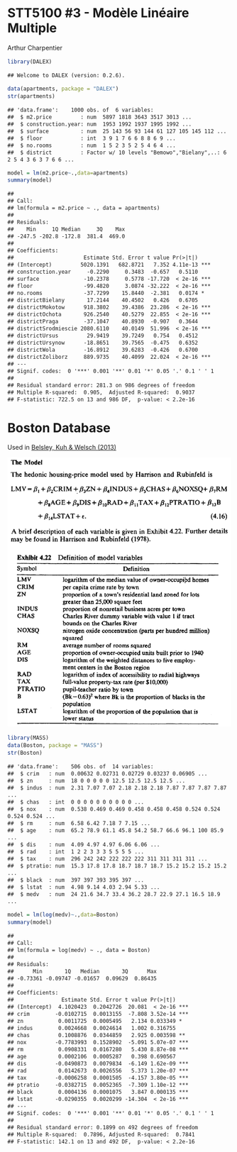 STT5100 \#3 - Modèle Linéaire Multiple
================
Arthur Charpentier

``` r
library(DALEX)
```

    ## Welcome to DALEX (version: 0.2.6).

``` r
data(apartments, package = "DALEX")
str(apartments)
```

    ## 'data.frame':    1000 obs. of  6 variables:
    ##  $ m2.price         : num  5897 1818 3643 3517 3013 ...
    ##  $ construction.year: num  1953 1992 1937 1995 1992 ...
    ##  $ surface          : num  25 143 56 93 144 61 127 105 145 112 ...
    ##  $ floor            : int  3 9 1 7 6 6 8 8 6 9 ...
    ##  $ no.rooms         : num  1 5 2 3 5 2 5 4 6 4 ...
    ##  $ district         : Factor w/ 10 levels "Bemowo","Bielany",..: 6 2 5 4 3 6 3 7 6 6 ...

``` r
model = lm(m2.price~.,data=apartments)
summary(model)
```

    ## 
    ## Call:
    ## lm(formula = m2.price ~ ., data = apartments)
    ## 
    ## Residuals:
    ##    Min     1Q Median     3Q    Max 
    ## -247.5 -202.8 -172.8  381.4  469.0 
    ## 
    ## Coefficients:
    ##                      Estimate Std. Error t value Pr(>|t|)    
    ## (Intercept)         5020.1391   682.8721   7.352 4.11e-13 ***
    ## construction.year     -0.2290     0.3483  -0.657   0.5110    
    ## surface              -10.2378     0.5778 -17.720  < 2e-16 ***
    ## floor                -99.4820     3.0874 -32.222  < 2e-16 ***
    ## no.rooms             -37.7299    15.8440  -2.381   0.0174 *  
    ## districtBielany       17.2144    40.4502   0.426   0.6705    
    ## districtMokotow      918.3802    39.4386  23.286  < 2e-16 ***
    ## districtOchota       926.2540    40.5279  22.855  < 2e-16 ***
    ## districtPraga        -37.1047    40.8930  -0.907   0.3644    
    ## districtSrodmiescie 2080.6110    40.0149  51.996  < 2e-16 ***
    ## districtUrsus         29.9419    39.7249   0.754   0.4512    
    ## districtUrsynow      -18.8651    39.7565  -0.475   0.6352    
    ## districtWola         -16.8912    39.6283  -0.426   0.6700    
    ## districtZoliborz     889.9735    40.4099  22.024  < 2e-16 ***
    ## ---
    ## Signif. codes:  0 '***' 0.001 '**' 0.01 '*' 0.05 '.' 0.1 ' ' 1
    ## 
    ## Residual standard error: 281.3 on 986 degrees of freedom
    ## Multiple R-squared:  0.905,  Adjusted R-squared:  0.9037 
    ## F-statistic: 722.5 on 13 and 986 DF,  p-value: < 2.2e-16

# Boston Database

Used in [Belsley, Kuh & Welsch (2013)](https://www.wiley.com/en-us/Regression+Diagnostics%3A+Identifying+Influential+Data+and+Sources+of+Collinearity-p-9780471691174)

![Belsley, Kuh & Welsch (2013)](416.png)

``` r
library(MASS)
data(Boston, package = "MASS")
str(Boston)
```

    ## 'data.frame':    506 obs. of  14 variables:
    ##  $ crim   : num  0.00632 0.02731 0.02729 0.03237 0.06905 ...
    ##  $ zn     : num  18 0 0 0 0 0 12.5 12.5 12.5 12.5 ...
    ##  $ indus  : num  2.31 7.07 7.07 2.18 2.18 2.18 7.87 7.87 7.87 7.87 ...
    ##  $ chas   : int  0 0 0 0 0 0 0 0 0 0 ...
    ##  $ nox    : num  0.538 0.469 0.469 0.458 0.458 0.458 0.524 0.524 0.524 0.524 ...
    ##  $ rm     : num  6.58 6.42 7.18 7 7.15 ...
    ##  $ age    : num  65.2 78.9 61.1 45.8 54.2 58.7 66.6 96.1 100 85.9 ...
    ##  $ dis    : num  4.09 4.97 4.97 6.06 6.06 ...
    ##  $ rad    : int  1 2 2 3 3 3 5 5 5 5 ...
    ##  $ tax    : num  296 242 242 222 222 222 311 311 311 311 ...
    ##  $ ptratio: num  15.3 17.8 17.8 18.7 18.7 18.7 15.2 15.2 15.2 15.2 ...
    ##  $ black  : num  397 397 393 395 397 ...
    ##  $ lstat  : num  4.98 9.14 4.03 2.94 5.33 ...
    ##  $ medv   : num  24 21.6 34.7 33.4 36.2 28.7 22.9 27.1 16.5 18.9 ...

``` r
model = lm(log(medv)~.,data=Boston)
summary(model)
```

    ## 
    ## Call:
    ## lm(formula = log(medv) ~ ., data = Boston)
    ## 
    ## Residuals:
    ##      Min       1Q   Median       3Q      Max 
    ## -0.73361 -0.09747 -0.01657  0.09629  0.86435 
    ## 
    ## Coefficients:
    ##               Estimate Std. Error t value Pr(>|t|)    
    ## (Intercept)  4.1020423  0.2042726  20.081  < 2e-16 ***
    ## crim        -0.0102715  0.0013155  -7.808 3.52e-14 ***
    ## zn           0.0011725  0.0005495   2.134 0.033349 *  
    ## indus        0.0024668  0.0024614   1.002 0.316755    
    ## chas         0.1008876  0.0344859   2.925 0.003598 ** 
    ## nox         -0.7783993  0.1528902  -5.091 5.07e-07 ***
    ## rm           0.0908331  0.0167280   5.430 8.87e-08 ***
    ## age          0.0002106  0.0005287   0.398 0.690567    
    ## dis         -0.0490873  0.0079834  -6.149 1.62e-09 ***
    ## rad          0.0142673  0.0026556   5.373 1.20e-07 ***
    ## tax         -0.0006258  0.0001505  -4.157 3.80e-05 ***
    ## ptratio     -0.0382715  0.0052365  -7.309 1.10e-12 ***
    ## black        0.0004136  0.0001075   3.847 0.000135 ***
    ## lstat       -0.0290355  0.0020299 -14.304  < 2e-16 ***
    ## ---
    ## Signif. codes:  0 '***' 0.001 '**' 0.01 '*' 0.05 '.' 0.1 ' ' 1
    ## 
    ## Residual standard error: 0.1899 on 492 degrees of freedom
    ## Multiple R-squared:  0.7896, Adjusted R-squared:  0.7841 
    ## F-statistic: 142.1 on 13 and 492 DF,  p-value: < 2.2e-16
